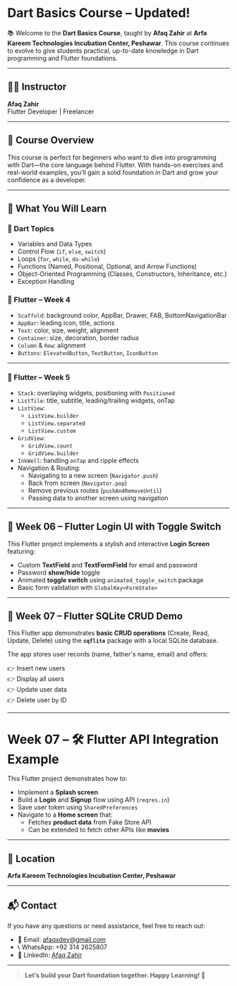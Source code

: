 # Dart Basics Course – Updated!

📚 Welcome to the **Dart Basics Course**, taught by **Afaq Zahir** at **Arfa Kareem Technologies Incubation Center, Peshawar**. This course continues to evolve to give students practical, up-to-date knowledge in Dart programming and Flutter foundations.

---

## 🧑‍🏫 Instructor  
**Afaq Zahir**  
Flutter Developer | Freelancer

---

## 📝 Course Overview

This course is perfect for beginners who want to dive into programming with Dart—the core language behind Flutter. With hands-on exercises and real-world examples, you’ll gain a solid foundation in Dart and grow your confidence as a developer.

---

## 🧠 What You Will Learn

### 🧮 Dart Topics

- Variables and Data Types  
- Control Flow (`if`, `else`, `switch`)  
- Loops (`for`, `while`, `do-while`)  
- Functions (Named, Positional, Optional, and Arrow Functions)  
- Object-Oriented Programming (Classes, Constructors, Inheritance, etc.)  
- Exception Handling  


### 💙 Flutter – Week 4

- `Scaffold`: background color, AppBar, Drawer, FAB, BottomNavigationBar  
- `AppBar`: leading icon, title, actions  
- `Text`: color, size, weight, alignment  
- `Container`: size, decoration, border radius  
- `Column` & `Row`: alignment  
- `Buttons`: `ElevatedButton`, `TextButton`, `IconButton`

---


### 💙 Flutter – Week 5

- `Stack`: overlaying widgets, positioning with `Positioned`
- `ListTile`: title, subtitle, leading/trailing widgets, onTap
- `ListView`: 
  - `ListView.builder`
  - `ListView.separated`
  - `ListView.custom`
- `GridView`: 
  - `GridView.count`
  - `GridView.builder`
- `InkWell`: handling `onTap` and ripple effects
- Navigation & Routing:
  - Navigating to a new screen (`Navigator.push`)
  - Back from screen (`Navigator.pop`)
  - Remove previous routes (`pushAndRemoveUntil`)
  - Passing data to another screen using navigation


---


## 🔐 Week 06 – Flutter Login UI with Toggle Switch

This Flutter project implements a stylish and interactive **Login Screen** featuring:

- Custom **TextField** and **TextFormField** for email and password
- Password **show/hide** toggle
- Animated **toggle switch** using `animated_toggle_switch` package
- Basic form validation with `GlobalKey<FormState>`

---


## 🷳 Week 07 – Flutter SQLite CRUD Demo

This Flutter app demonstrates **basic CRUD operations** (Create, Read, Update, Delete) using the **`sqflite`** package with a local SQLite database.

The app stores user records (name, father's name, email) and offers:

👉 Insert new users  
👉 Display all users  
👉 Update user data  
👉 Delete user by ID

---


#  Week 07 – 🛠️ Flutter API Integration Example

This Flutter project demonstrates how to:
- Implement a **Splash screen**
- Build a **Login** and **Signup** flow using API (`reqres.in`)
- Save user token using `SharedPreferences`
- Navigate to a **Home screen** that:
  - Fetches **product data** from Fake Store API
  - Can be extended to fetch other APIs like **movies**

---


## 📍 Location  
**Arfa Kareem Technologies Incubation Center, Peshawar**

---

## 📬 Contact

If you have any questions or need assistance, feel free to reach out:

- 📧 Email: afaqxdev@gmail.com  
- 📞 WhatsApp: +92 314 2625807  
- 🔗 LinkedIn: [Afaq Zahir](https://www.linkedin.com/in/afaqxdev)

---

> **Let’s build your Dart foundation together. Happy Learning! 🚀**
